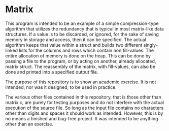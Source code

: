 # Matrix
This program is intended to be an example of a simple compression-type algorithm that utilizes the redundancy that is typical in most matrix-like
data structures. If a value is to be discarded, or ignored, for the sake of saving memory in storage and access, then it can be specified. The actual 
algorithm keeps that value within a struct and builds two different singly-linked lists for the columns and rows which contain non fill-values. The
entire allocation of memory is done on the heap. This can be done by passing a file to the program, or by acting on another, already allocated, matrix
struct. The reassembly of the matrix, with fill-values, can also be done and printed into a specified output file. 

The purpose of this repository is to show an academic exercise. It is not intended, nor was it designed, to be used in practice.

The various other files contained in this repository, that is those other than matrix.c, are purely for testing purposes and do not interfere with 
the actual execution of the source file. So long as the input file contains no characters other than digits and spaces it should work as intended.
However, this is by no means a finished and bug-free project. It was intended to be anything other than an exercise.
